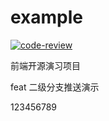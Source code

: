 # example

[![code-review](https://github.com/FED-CLUB/example/actions/workflows/code-review.yml/badge.svg?branch=v1.x)](https://github.com/FED-CLUB/example/actions/workflows/code-review.yml)

前端开源演习项目

feat 二级分支推送演示

123456789
